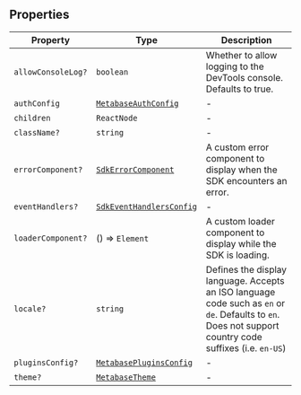 ## Properties

| Property | Type | Description |
| ------ | ------ | ------ |
| <a id="allowconsolelog"></a> `allowConsoleLog?` | `boolean` | Whether to allow logging to the DevTools console. Defaults to true. |
| <a id="authconfig"></a> `authConfig` | [`MetabaseAuthConfig`](MetabaseAuthConfig.md) | - |
| <a id="children"></a> `children` | `ReactNode` | - |
| <a id="classname"></a> `className?` | `string` | - |
| <a id="errorcomponent"></a> `errorComponent?` | [`SdkErrorComponent`](internal/SdkErrorComponent.md) | A custom error component to display when the SDK encounters an error. |
| <a id="eventhandlers"></a> `eventHandlers?` | [`SdkEventHandlersConfig`](internal/SdkEventHandlersConfig.md) | - |
| <a id="loadercomponent"></a> `loaderComponent?` | () => `Element` | A custom loader component to display while the SDK is loading. |
| <a id="locale"></a> `locale?` | `string` | Defines the display language. Accepts an ISO language code such as `en` or `de`. Defaults to `en`. Does not support country code suffixes (i.e. `en-US`) |
| <a id="pluginsconfig"></a> `pluginsConfig?` | [`MetabasePluginsConfig`](MetabasePluginsConfig.md) | - |
| <a id="theme"></a> `theme?` | [`MetabaseTheme`](MetabaseTheme.md) | - |
